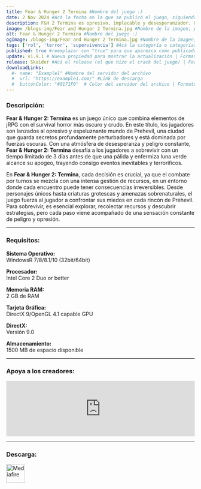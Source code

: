```yaml
---
title: Fear & Hunger 2 Termina #Nombre del juego :)
date: 2 Nov 2024 #Acá la fecha en la que se publicó el juego, siguiendo este formato: Dia "30", Mes "Oct", Año "2024" = como debe quedar: 30 Oct 2024
description: F&H 2 Termina es opresivo, implacable y desesperanzador. Una mezcla de jRPG y survival horror. Combate por turnos combinado con gestión de recursos. Tienes 3 días para explorar el siniestro pueblo de Prehevil y descubrir sus oscuros secretos. 3 días hasta que la luna pálida y enfermizamente verde llegue a su punto máximo. #Acá una mini descripción del juego
image: /blogs-img/Fear and Hunger 2 Termina.jpg #Nombre de la imagen, por lo general es exactamente el mismo nombre que el juego excluyendo lo ":" (Dos puntos)
alt: Fear & Hunger 2 Termina #Nombre del juego :)
ogImage: /blogs-img/Fear and Hunger 2 Termina.jpg #Nombre de la imagen, por lo general es exactamente el mismo nombre que el juego excluyendo lo ":" (Dos puntos)
tags: ['rol', 'terror', 'supervivencia'] #Acá la categoría o categorías del juego, si es más de una se coloca en este formato: ['categoría1', 'categoría2']
published: true #reemplazar con "true" para que aparezca como publicado
update: v1.9.1 # Nueva propiedad para mostrar la actualización | Formato: v1.0.0
release: Skaider #Acá el release (el que hizo el crack del juego) | Formato: Nicolhetti
downloadLinks:
  #- name: "Example1" #Nombre del servidor del archivo
  #  url: "https://example1.com/" #Link de descarga
  #  buttonColor: "#0171F0"  # Color del servidor del archivo | Formato hexadecimal | MediaFire: #0171F0 | Buzzheavier: #FF6600 |
---
```


<!--En VSCode seleccionando una palabra, por ejemplo: "Fear & Hunger 2 Termina" y apretando Ctrl+F2 se seleccionan todas las palabras iguales-->

### Descripción:
**Fear & Hunger 2: Termina** es un juego único que combina elementos de jRPG con el survival horror más oscuro y crudo. En este título, los jugadores son lanzados al opresivo y espeluznante mundo de Prehevil, una ciudad que guarda secretos profundamente perturbadores y está dominada por fuerzas oscuras. Con una atmósfera de desesperanza y peligro constante, **Fear & Hunger 2: Termina** desafía a los jugadores a sobrevivir con un tiempo limitado de 3 días antes de que una pálida y enfermiza luna verde alcance su apogeo, trayendo consigo eventos inevitables y terroríficos.

En **Fear & Hunger 2: Termina**, cada decisión es crucial, ya que el combate por turnos se mezcla con una intensa gestión de recursos, en un entorno donde cada encuentro puede tener consecuencias irreversibles. Desde personajes únicos hasta criaturas grotescas y amenazas sobrenaturales, el juego fuerza al jugador a confrontar sus miedos en cada rincón de Prehevil. Para sobrevivir, es esencial explorar, recolectar recursos y descubrir estrategias, pero cada paso viene acompañado de una sensación constante de peligro y opresión.

<!--Prompt para Chat-GPT: Hazme una descripción para el juego "Fear & Hunger 2 Termina" y cada que menciones "Fear & Hunger 2 Termina" ponlo en negrita -->

---

### Requisitos:
**Sistema Operativo:**  
WindowsR 7/8/8.1/10 (32bit/64bit)

**Procesador:**  
Intel Core 2 Duo or better

**Memoria RAM:**  
2 GB de RAM

**Tarjeta Gráfica:**  
DirectX 9/OpenGL 4.1 capable GPU

**DirectX:**  
Versión 9.0

**Almacenamiento:**  
1500 MB de espacio disponible

<!--Si falta o sobra un requisito se quita o se agrega manteniendo el mismo formato-->

---

### Apoya a los creadores:
<iframe src="https://store.steampowered.com/widget/2171440/" frameborder="0" style="background-color: transparent; width: 100% !important; aspect-ratio: 646 / 190;"></iframe>

<!--Reemplazar los numeros (AppID) del juego (en este caso 2668510) por el numero (AppID) correspondiente con el juego a publicar-->
<!--El AppID se encuentra en la URL del Juego en Steam-->

---

### Descarga:

[<img src="https://gist.github.com/cxmeel/0dbc95191f239b631c3874f4ccf114e2/raw/download.svg" alt="Mediafire" height="50" />](https://www.mediafire.com/file/ri9yrtz4eqeu2o0/Fear_%2526_Hunger_2_Termina_-_By_Nicolhetti_Projects.zip/file)

<!-- # se debe reemplazar por el link de descarga-->

<!--NOMBRE-DEL-SERVICIO se debe reemplazar por el servicio donde está subido el juego-->